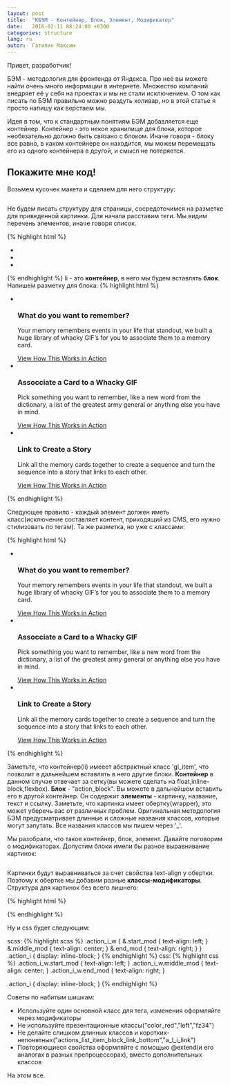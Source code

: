 ```yaml
---
layout: post
title:  "КБЭМ - Контейнер, Блок, Элемент, Модификатор"
date:   2016-02-11 08:24:00 +0300
categories: structure
lang: ru
autor:  Гатилин Максим
---
```

Привет, разработчик!

БЭМ - методология для фронтенда от Яндекса. Про неё вы можете найти очень много информации в интернете. Множество компаний внедряет её у себя на проектах и мы не стали исключением. О том как писать по БЭМ правильно можно раздуть холивар, но в этой статье я просто напишу как верстаем мы.
 
Идея в том, что к стандартным понятиям БЭМ добавляется еще контейнер. Контейнер - это некое хранилище для блока, которое необязательно должно быть связано с блоком. Иначе говоря - блоку все равно, в каком контейнере он находится, мы можем перемещать его из одного контейнера в другой, и смысл не потеряется. 

## Покажите мне код!

Возьмем кусочек макета и сделаем для него структуру:

<img alt="" src="../../../../i/kbem-lesson-1.jpg">

Не будем писать структуру для страницы, сосредоточимся на разметке для приведенной картинки. Для начала расставим теги. Мы видим перечень элементов, иначе говоря список.

{% highlight html %}
<ul>
    <li></li>
    <li></li>
    <li></li>
</ul>
{% endhighlight %}
li - это <b>контейнер</b>, в него мы будем вставлять <b>блок</b>. Напишем разметку для блока:
{% highlight html %}
<ul>
    <li>
        <div>
            <div><img alt="" src="i/icon-1.png"></div>
            <h3 >What do you want to remember?</h3>
            <div>
                <p>Your memory remembers events in your life that standout,
                 we built a huge library of whacky GIF’s for you to associate
                  them to a memory card.</p>
            </div>
            <a href="#">View How This Works in Action</a>
        </div>
    </li>
    <li>
        <div>
            <div><img alt="" src="i/icon-2.png"></div>
            <h3 >Assocciate a Card to a Whacky GIF</h3>
            <div>
                <p>Pick something you want to remember, like a new word from
                 the dictionary, a list of the greatest army general or
                  anything else you have in mind.</p>
            </div>
            <a href="#">View How This Works in Action</a>
        </div>
    </li>
    <li>
        <div>
            <div><img alt="" src="i/icon-3.png"></div>
            <h3 >Link to Create a Story</h3>
            <div>
                <p>Link all the memory cards together to create
                 a sequence and turn the sequence into a
                 story that links to each other.</p>
            </div>
            <a href="#">View How This Works in Action</a>
        </div>
    </li>
</ul>
{% endhighlight %}

Следующее правило - каждый элемент должен иметь класс(исключение составляет контент, приходящий из CMS, его нужно стилизовать по тегам). Та же разметка, но уже с классами:

{% highlight html %}
<ul class="gl_list">
    <li class="gl_item">
        <div class="action_block">
            <div class="action_i_w"><img alt="" src="i/icon-1.png" class="action_i"></div>
            <h3 class="action_title">What do you want to remember?</h3>
            <div class="action_text">
                <p>Your memory remembers events in your life that standout,
                 we built a huge library of whacky GIF’s for you to associate
                  them to a memory card.</p>
            </div>
            <a href="#" class="action_link">View How This Works in Action</a>
        </div>
    </li>
    <li class="gl_item">
        <div class="action_block">
            <div class="action_i_w"><img alt="" src="i/icon-2.png" class="action_i"></div>
            <h3 class="action_title">Assocciate a Card to a Whacky GIF</h3>
            <div class="action_text">
                <p>Pick something you want to remember, like a new word from
                 the dictionary, a list of the greatest army general or
                  anything else you have in mind.</p>
            </div>
            <a href="#" class="action_link">View How This Works in Action</a>
        </div>
    </li>
    <li class="gl_item">
        <div class="action_block">
            <div class="action_i_w"><img alt="" src="i/icon-3.png" class="action_i"></div>
            <h3 class="action_title">Link to Create a Story</h3>
            <div class="action_text">
                <p>Link all the memory cards together to create
                 a sequence and turn the sequence into a
                 story that links to each other.</p>
            </div>
            <a href="#" class="action_link">View How This Works in Action</a>
        </div>
    </li>
</ul>
{% endhighlight %}

Заметьте, что контейнер(li) имееет абстрактный класс 'gl_item', что позволит в дальнейшем вставлять в него другие блоки. <b>Контейнер</b> в данном случае отвечает за сетку(вы можете сделать на float,inline-block,flexbox). <b>Блок</b> - "action_block". Вы можете в дальнейшем вставить его в другой контейнер. Он содержит <b>элементы</b> - картинку, название, текст и ссылку. Заметьте, что картинка имеет обертку(wrapper), это может уберечь вас от различных проблем. Оригинальная методология БЭМ предусматривает длинные и сложные названия классов, которые могут запутать. Все названия классов мы пишем через '_'.

Мы разобрали, что такое контейнер, блок, элемент. Давайте поговорим о модификаторах. Допустим блоки имели бы разное выравнивание картинок:

<img alt="" src="../../../../i/kbem-lesson-2.jpg">

Картинки будут выравниваться за счет свойства text-align у обертки. Поэтому к обертке мы добавим разные <b>классы-модификаторы</b>. Структура для картинок без всего лишнего:

{% highlight html %}
<div class="action_i_w start_mod"><img alt="" src="i/icon-1.png" class="action_i"></div>
<div class="action_i_w middle_mod"><img alt="" src="i/icon-2.png" class="action_i"></div>
<div class="action_i_w end_mod"><img alt="" src="i/icon-3.png" class="action_i"></div>
{% endhighlight %}

Ну и css будет следующим:

scss:
{% highlight scss %}
.action_i_w {
  &.start_mod {
    text-align: left;
  }
  &.middle_mod {
    text-align: center;
  }
  &.end_mod {
    text-align: right;
  }
}
.action_i {
  display: inline-block;
}
{% endhighlight %}
css:
{% highlight css %}
.action_i_w.start_mod {
  text-align: left;
}
.action_i_w.middle_mod {
  text-align: center;
}
.action_i_w.end_mod {
  text-align: right;
}

.action_i {
  display: inline-block;
}
{% endhighlight %}

Советы по набитым шишкам:

* Используйте один основной класс для тега, изменения оформляйте через модификаторы
* Не используйте презентационные классы("color_red","left","fz34")
* Не делайте слишком длинных классов и коротких-непонятных("actions_list_item_block_link_bottom","a_l_i_link")
* Повторяющиеся свойства оформляйте с помощью @extend(и его аналогах в разных препроцессорах), вместо дополнительных классов

На этом все.
